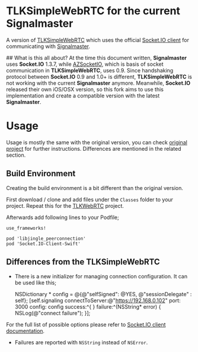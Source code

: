 # TLKSimpleWebRTC for the current Signalmaster

A version of [TLKSimpleWebRTC](https://github.com/otalk/TLKSimpleWebRTC) which uses the official [Socket.IO client](https://github.com/socketio/socket.io-client-swift) for communicating with [Signalmaster](https://github.com/andyet/signalmaster). 

## What is this all about? 
At the time this document written, **Signalmaster** uses **Socket.IO** 1.3.7, while [AZSocketIO](https://github.com/lukabernardi/AZSocketIO), which is basis of socket communication in **TLKSimpleWebRTC**, uses 0.9. Since handshaking protocol between **Socket.IO** 0.9 and 1.0+ is different, **TLKSimpleWebRTC** is not working with the current **Signalmaster** anymore. Meanwhile, **Socket.IO** released their own iOS/OSX version, so this fork aims to use this implementation and create a compatible version with the latest **Signalmaster**.

# Usage 

Usage is mostly the same with the original version, you can check [original project](https://github.com/otalk/TLKSimpleWebRTC) for further instructions. Differences are mentioned in the related section. 

## Build Environment

Creating the build environment is a bit different than the original version. 

First download / clone and add files under the `Classes` folder to your project. Repeat this for the [TLKWebRTC](https://github.com/otalk/TLKWebRTC.git) project. 

Afterwards add following lines to your Podfile;

    use_frameworks!

    pod 'libjingle_peerconnection'
    pod 'Socket.IO-Client-Swift'

## Differences from the TLKSimpleWebRTC

* There is a new initializer for managing connection configuration. It can be used like this;

    NSDictionary * config = @{@"selfSigned": @YES, @"sessionDelegate" : self};
    [self.signaling connectToServer:@"https://192.168.0.102" port: 3000 config: config success:^{
    } failure:^(NSString* error) {
        NSLog(@"connect failure");
    }];

For the full list of possible options please refer to [Socket.IO client documentation](https://github.com/socketio/socket.io-client-swift#options).

* Failures are reported with `NSString` instead of `NSError`. 

